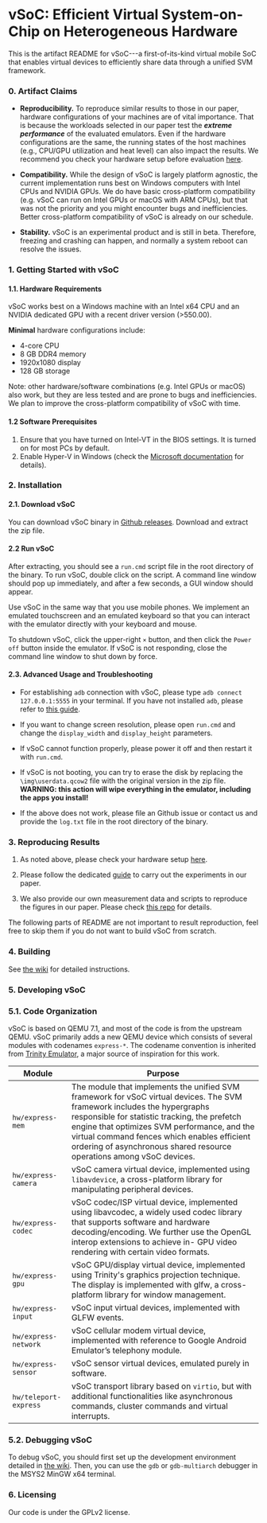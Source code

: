 # vSoC: Efficient Virtual System-on-Chip on Heterogeneous Hardware

This is the artifact README for vSoC---a first-of-its-kind virtual mobile SoC that enables virtual devices to efficiently share data through a unified SVM framework.

### 0. Artifact Claims

* **Reproducibility.** To reproduce similar results to those in our paper, hardware configurations of your machines are of vital importance. That is because the workloads selected in our paper test the ***extreme performance*** of the evaluated emulators. Even if the hardware configurations are the same, the running states of the host machines (e.g., CPU/GPU utilization and heat level) can also impact the results. We recommend you check your hardware setup before evaluation [here](https://github.com/VirtualSoC/vsoc/wiki/setup).

* **Compatibility.** While the design of vSoC is largely platform agnostic, the current implementation runs best on Windows computers with Intel CPUs and NVIDIA GPUs. We do have basic cross-platform compatibility (e.g. vSoC can run on Intel GPUs or macOS with ARM CPUs), but that was not the priority and you might encounter bugs and inefficiencies. Better cross-platform compatibility of vSoC is already on our schedule.

* **Stability.** vSoC is an experimental product and is still in beta. Therefore, freezing and crashing can happen, and normally a system reboot can resolve the issues.

### 1. Getting Started with vSoC

#### 1.1. Hardware Requirements

vSoC works best on a Windows machine with an Intel x64 CPU and an NVIDIA dedicated GPU with a recent driver version (>550.00).

**Minimal** hardware configurations include:
  - 4-core CPU
  - 8 GB DDR4 memory
  - 1920x1080 display
  - 128 GB storage

Note: other hardware/software combinations (e.g. Intel GPUs or macOS) also work, but they are less tested and are prone to bugs and inefficiencies. We plan to improve the cross-platform compatibility of vSoC with time.

#### 1.2 Software Prerequisites
  1. Ensure that you have turned on Intel-VT in the BIOS settings. It is turned on for most PCs by default.
  2. Enable Hyper-V in Windows (check the [Microsoft documentation](https://learn.microsoft.com/en-us/virtualization/hyper-v-on-windows/quick-start/enable-hyper-v) for details).

### 2. Installation

#### 2.1. Download vSoC

You can download vSoC binary in [Github releases](https://github.com/VirtualSoC/vsoc/releases/tag/beta-2408). Download and extract the zip file.

#### 2.2 Run vSoC

After extracting, you should see a `run.cmd` script file in the root directory of the binary. To run vSoC, double click on the script. A command line window should pop up immediately, and after a few seconds, a GUI window should appear.

Use vSoC in the same way that you use mobile phones. We implement an emulated touchscreen and an emulated keyboard so that you can interact with the emulator directly with your keyboard and mouse.

To shutdown vSoC, click the upper-right `×` button, and then click the `Power off` button inside the emulator. If vSoC is not responding, close the command line window to shut down by force.

#### 2.3. Advanced Usage and Troubleshooting

* For establishing `adb` connection with vSoC, please type `adb connect 127.0.0.1:5555` in your terminal. If you have not installed `adb`, please refer to [this guide](https://www.xda-developers.com/install-adb-windows-macos-linux/).

* If you want to change screen resolution, please open `run.cmd` and change the `display_width` and `display_height` parameters.

* If vSoC cannot function properly, please power it off and then restart it with `run.cmd`.

* If vSoC is not booting, you can try to erase the disk by replacing the `\img\userdata.qcow2` file with the original version in the zip file. **WARNING: this action will wipe everything in the emulator, including the apps you install!**

* If the above does not work, please file an Github issue or contact us and provide the `log.txt` file in the root directory of the binary.

### 3. Reproducing Results

1. As noted above, please check your hardware setup [here](https://github.com/VirtualSoC/vsoc/wiki/setup).

2. Please follow the dedicated [guide](https://github.com/VirtualSoC/vsoc/wiki/reproducing-results) to carry out the experiments in our paper.

3. We also provide our own measurement data and scripts to reproduce the figures in our paper. Please check [this repo](https://github.com/VirtualSoC/vsoc-figures) for details.

The following parts of README are not important to result reproduction, feel free to skip them if you do not want to build vSoC from scratch.

### 4. Building

See [the wiki](https://github.com/VirtualSoC/vsoc/wiki/build-vsoc) for detailed instructions.

### 5. Developing vSoC

### 5.1. Code Organization

vSoC is based on QEMU 7.1, and most of the code is from the upstream QEMU. vSoC primarily adds a new QEMU device which consists of several modules with codenames `express-*`. The codename convention is inherited from [Trinity Emulator](https://github.com/TrinityEmulator/TrinityEmulator), a major source of inspiration for this work.

|  Module  |  Purpose  |
|  ----  | ----  |
| `hw/express-mem` | The module that implements the unified SVM framework for vSoC virtual devices. The SVM framework includes the hypergraphs responsible for statistic tracking, the prefetch engine that optimizes SVM performance, and the virtual command fences which enables efficient ordering of asynchronous shared resource operations among vSoC devices. |
| `hw/express-camera` | vSoC camera virtual device, implemented using `libavdevice`, a cross-platform library for manipulating peripheral devices. |
| `hw/express-codec` | vSoC codec/ISP virtual device, implemented using libavcodec, a widely used codec library that supports software and hardware decoding/encoding. We further use the OpenGL interop extensions to achieve in- GPU video rendering with certain video formats. |
| `hw/express-gpu` | vSoC GPU/display virtual device, implemented using Trinity's graphics projection technique. The display is implemented with glfw, a cross-platform library for window management. |
| `hw/express-input` | vSoC input virtual devices, implemented with GLFW events. |
| `hw/express-network` | vSoC cellular modem virtual device, implemented with reference to Google Android Emulator’s telephony module. |
| `hw/express-sensor` | vSoC sensor virtual devices, emulated purely in software. |
| `hw/teleport-express` | vSoC transport library based on `virtio`, but with additional functionalities like asynchronous commands, cluster commands and virtual interrupts. |

### 5.2. Debugging vSoC

To debug vSoC, you should first set up the development environment detailed in [the wiki](https://github.com/VirtualSoC/vsoc/wiki/build-vsoc). Then, you can use the `gdb` or `gdb-multiarch` debugger in the MSYS2 MinGW x64 terminal.

### 6. Licensing
Our code is under the GPLv2 license.
